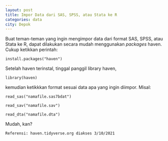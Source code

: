 ```yaml
---
layout: post
title: Impor Data dari SAS, SPSS, atau Stata ke R
categories: data
city: Depok
---
```

Buat teman-teman yang ingin mengimpor data dari format SAS, SPSS, atau Stata ke R, dapat dilakukan secara mudah menggunakan _packages_ haven. Cukup ketikkan perintah: 

`install.packages("haven")`

Setelah haven terinstal, tinggal panggil library haven,

`library(haven)`

kemudian ketikkkan format sesuai data apa yang ingin diimpor. Misal:

~~~
read_sas("namafile.sas7bdat")

read_sav("namafile.sav")

read_dta("namafile.dta")
~~~

Mudah, kan?

`Referensi: haven.tidyverse.org diakses 3/10/2021`
